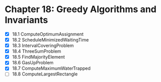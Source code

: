 # Chapter 18: Greedy Algorithms and Invariants

- [X] 18.1 ComputeOptimumAssignment
- [X] 18.2 ScheduleMinimizedWaitingTime
- [X] 18.3 IntervalCoveringProblem
- [X] 18.4 ThreeSumProblem
- [X] 18.5 FindMajorityElement
- [X] 18.6 GasUpProblem
- [X] 18.7 ComputeMaximumWaterTrapped
- [ ] 18.8 ComputeLargestRectangle
